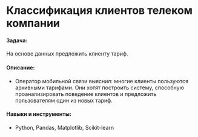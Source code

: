 # Классификация клиентов телеком компании

#### Задача: 
На основе данных предложить клиенту тариф.

#### Описание:
- Оператор мобильной связи выяснил: многие клиенты пользуются архивными тарифами. Они хотят построить систему, способную проанализировать поведение клиентов и предложить пользователям один из новых тариф.


#### Навыки и инструменты:
- Python, Pandas, Matplotlib, Scikit-learn
